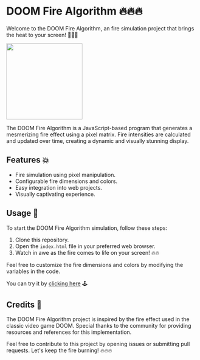 # DOOM Fire Algorithm 🔥🔥🔥

Welcome to the DOOM Fire Algorithm, an fire simulation project that brings the heat to your screen! 🌋🔥🔥

<img height="200" src="https://media.giphy.com/media/v1.Y2lkPTc5MGI3NjExN2EwNmRhNTExMWVlMDJlMjZhZGU1ZThlYzg1YmNkZmRjNTg5ZTRiYyZlcD12MV9pbnRlcm5hbF9naWZzX2dpZklkJmN0PWc/lzGKyx0mSRfvPoT8mj/giphy.gif" />

The DOOM Fire Algorithm is a JavaScript-based program that generates a mesmerizing fire effect using a pixel matrix. Fire intensities are calculated and updated over time, creating a dynamic and visually stunning display.

## Features 💥

- Fire simulation using pixel manipulation.
- Configurable fire dimensions and colors.
- Easy integration into web projects.
- Visually captivating experience.

## Usage 🌋

To start the DOOM Fire Algorithm simulation, follow these steps:

1. Clone this repository.
2. Open the `index.html` file in your preferred web browser.
3. Watch in awe as the fire comes to life on your screen! 🔥🔥

Feel free to customize the fire dimensions and colors by modifying the variables in the code.

You can try it by [clicking here](https://1canas.github.io/doom-fire-algorithm/) 🕹️

## Credits 🎉

The DOOM Fire Algorithm project is inspired by the fire effect used in the classic video game DOOM. Special thanks to the community for providing resources and references for this implementation.

Feel free to contribute to this project by opening issues or submitting pull requests. Let's keep the fire burning! 🔥🔥🔥
